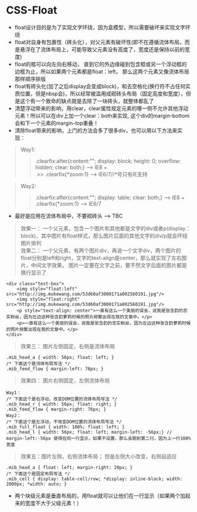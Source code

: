 # CSS-Float 
* float设计目的是为了实现文字环绕，因为盒模型，所以需要破坏来实现文字环绕 　   
* float对自身有包裹性（砖头化），对父元素有破坏性(即不在遵循流体布局，而是悬浮在了流体布局上，可能导致父元素没有高度了，宽度还是保持以前的宽度)
* float的框可以向左向右移动， 直到它的外边缘碰到包含框或另一个浮动框的边框为止，所以如果两个元素都是float：left， 那么这两个元素又像流体布局那样顺序排版
* float有砖头化(加了之后display会变成block)，和去空格化(换行符不占任何实质位置，但是nbsp会)，所以经常被滥用成砌砖头布局（固定高度和宽度），但是这个有一个致命的缺点就是去除了一块砖头，就整体都乱了
* 清楚浮动带来的影响，用clear，clear属性规定元素的哪一侧不允许其他浮动元素！所以可以在div上加一个clear：both来实现, 这个div的margin-bottom会和下一个元素的margin-top重叠！
* 清除float带来的影响，上门的方法会多了很多div，也可以用以下方法来实现：　　   
> Way1: 
  >> .clearfix:after{content:""; display: block; height: 0; overflow: hidden; clear: both;} --> IE8 +        
  >> .clearfix{*zoom:1} --> IE6/7//*号只有IE支持 
  
> Way2: 
  >> .clearfix:after{content:""; display: table; clear: both;} --> IE8 +     
  >> .clearfix{*zoom:1} --> IE6/7     
* 最好是应用在流体布局中，不要砌砖头 --> TBC 
> 效果一： 一个父元素，包含一个图片和其他都是文字的div或者p(display：block)，其中图片有float样式，那么图片后面的其他文字的div/p就会环绕图片排列       
> 效果二： 一个父元素，有两个图片div，再说一个文字div，两个图片的float分别是left和right，文字的text-align是center，那么就实现了左右图片，中间文字效果。 图片一定要在文字之前，要不然文字后面的图片都是换行显示了
```
<div class="test-box">
	<img style="float:left" src="http://img.mukewang.com/53d60af3000171a002560191.jpg"/>
	<img style="float:right" src="http://img.mukewang.com/53d60af3000171a002560191.jpg"/>
	<p style="text-align: center">一直有这么一个美丽的误会，说我是张含韵的忠实粉丝，因为左边这种张含韵萝莉时候的照片频繁出现在我的文章中。</p>
	<p>一直有这么一个美丽的误会，说我是张含韵的忠实粉丝，因为左边这种张含韵萝莉时候的照片频繁出现在我的文章中。</p>
</div>
```
> 效果三： 图片左侧固定，右侧是流体布局
```
.mib_head_a { width: 56px; float: left; }   
/* 下面这个是流体布局写法 */
.mib_feed_flow { margin-left: 76px; }
```
> 效果四： 图片右侧固定，左侧流体布局
```
Way1： 
/* 下面这个是右浮动，改变DOM位置的流体布局写法 */
.mib_head_r { width: 56px; float: right; }
.mib_feed_flow { margin-right: 76px; }
Way2：
/* 下面这个是左浮动，不改变DOM位置的流体布局写法 */
.mib_full_float { width: 100%; float: left; }
.mib_head_l { width: 56px; float: left; margin-left: -56px;} // margin-left:-56px 使得在同一行显示，如果不设置，那么会跑到第二行，因为上一行100%宽度
```
> 效果五：图片左侧，右侧流体布局； 但是左侧大小改变，右侧自适应
```
.mib_head_a { float: left; margin-right: 20px; }
/* 下面这个是固定布局写法 */
.mib_cell { display: table-cell/row; *display: inline-block; width: 2000px; *width: auto; }
```
* 两个块级元素是垂直布局的，用float就可以让他们在一行显示（如果两个加起来的宽度不大于父级元素！）
